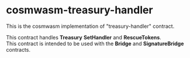 # cosmwasm-treasury-handler

This is the cosmwasm implementation of "treasury-handler" contract.

This contract handles **Treasury** **SetHandler** and **RescueTokens**.  
This contract is intended to be used with the **Bridge** and **SignatureBridge** contracts.  